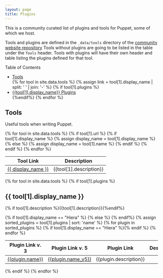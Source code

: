 ```yaml
---
layout: page
title: Plugins
---
```


This is a community curated list of plugins and tools for Puppet, some of which we host.

Tools and plugins are defined in the `_data/tools` directory of the [community
website repository](https://github.com/voxpupuli/voxpupuli.github.io)
Tools without plugins are going to be listed in the table under the `Tools`
header. Tools with plugins will have their own header and table listing the
plugins defined for that tool.

<div class="card">
  <div class="card-header panel-heading bg-primary text-white">Table of Contents</div>
  <div class="panel-body">
    <ul class="list-group">
    <li class="list-group-item"><a href="#tools">Tools</a></li>
{% for tool in site.data.tools %}
  {% assign link = tool[1].display_name | split: ' ' | join: '-' %}
  {% if tool[1].plugins %}<li class="list-group-item"><a href="#{{link | downcase}}">{{tool[1].display_name}} Plugins</a></li>{%endif%}
{% endfor %}
  </ul>
  </div>
</div>

## Tools
Useful tools when writing Puppet.

<table class="table">
  <thead>
  <tr>
    <th>Tool Link</th>
    <th>Description</th>
  </tr>
  </thead>
  <tbody>
  {% for tool in site.data.tools %}
  {% if tool[1].url %}
  <tr>
    {% if tool[1].display_name %}
    {% assign display_name = tool[1].display_name %}
    {% else %}
    {% assign display_name = tool[1].name %}
    {% endif %}
    <td><a href="{{tool[1].url}}">{{ display_name }}</a></td>
    <td>{{tool[1].description}}</td>
  </tr>
  {% endif %}
  {% endfor %}
  </tbody>
</table>

{% for tool in site.data.tools %}
{% if tool[1].plugins %}
## {{ tool[1].display_name }}
{% if tool[1].description %}{{tool[1].description}}{%endif%}
<table class="table">
  <thead>
  <tr>
    {% if tool[1].display_name == "Hiera" %}
    <th>Plugin Link v. 3</th>
    <th>Plugin Link v. 5</th>
    {% else %}
    <th>Plugin Link</th>
    {% endif%}
    <th>Description</th>
  </tr>
  </thead>
  <tbody>
  {% assign sorted_plugins = tool[1].plugins | sort: 'name' %}
  {% for plugin in sorted_plugins %}
  <tr>
    <td><a href="{{plugin.url}}">{{plugin.name}}</a></td>
    {% if tool[1].display_name == "Hiera" %}<td><a href="{{plugin.url_v5}}">{{plugin.name_v5}}</a></td>{% endif %}
    <td>{{plugin.description}}</td>
  </tr>
  {% endfor %}
  </tbody>
</table>
{% endif %}
{% endfor %}
